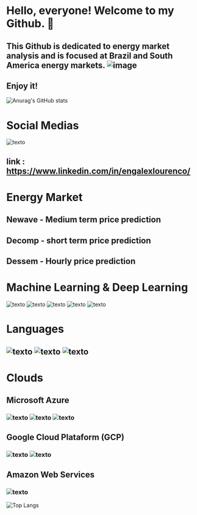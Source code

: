#                              Hello, everyone! Welcome to my Github. 👋

## This Github is dedicated to energy market analysis and is focused at Brazil and South America energy markets. ![image](https://github.com/alexlourencomattos/alexlourencomattos/assets/47500048/3d67530c-7b58-4db2-9517-1e35b10e05c7)
 
## Enjoy it! 

![Anurag's GitHub stats](https://github-readme-stats.vercel.app/api?username=alexlourencomattos&show_icons=true&theme=radical)

# Social Medias
![texto](https://img.shields.io/static/v1?label=LinkedIn&message=engalexlourenco&color=blue)
## link : https://www.linkedin.com/in/engalexlourenco/
# Energy Market
## Newave - Medium term price prediction
## Decomp - short term price prediction
## Dessem - Hourly price prediction

# Machine Learning & Deep Learning

![texto](https://img.shields.io/static/v1?label=&message=Pandas&color=blue) ![texto](https://img.shields.io/static/v1?label=&message=TensorFlow&color=blue) ![texto](https://img.shields.io/static/v1?label=&message=Sckitlearn&color=blue) ![texto](https://img.shields.io/static/v1?label=&message=NeuralNetwoks&color=blue%width=40) ![texto](https://img.shields.io/static/v1?label=&message=XGboost&color=blue%width=40)

# Languages
## ![texto](https://img.shields.io/static/v1?label=language&message=Python&color=blue "language")           ![texto](https://img.shields.io/static/v1?label=language&message=SQL&color=yellow"language")            ![texto](https://img.shields.io/static/v1?label=language&message=R&color=grey "language")

# Clouds 
## Microsoft Azure
###  ![texto](https://img.shields.io/static/v1?label=MSAzure&message=Kubernetes&color=black "Cloud")  ![texto](https://img.shields.io/static/v1?label=MSAzure&message=VirtualMachine&color=black "Cloud") ![texto](https://img.shields.io/static/v1?label=MSAzure&message=Postgres&color=black "Cloud")

## Google Cloud Plataform (GCP) 
### ![texto](https://img.shields.io/static/v1?label=GCP&message=GoogleStorage&color=black "Cloud")  ![texto](https://img.shields.io/static/v1?label=GCP&message=Bigquery&color=black "Cloud")
## Amazon Web Services
### ![texto](https://img.shields.io/static/v1?label=AWS&message=Sagemaker&color=black "Cloud")

![Top Langs](https://github-readme-stats.vercel.app/api/top-langs/?username=alexlourencomattos&layout=compact&theme=dark)
